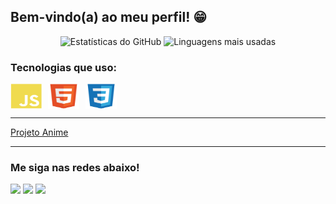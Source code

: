 ## Bem-vindo(a) ao meu perfil! 😁

<div align="center">
  <a href="https://github.com/IsmaelVas"></a>
    <img height="180em" src="https://github-readme-stats.vercel.app/api?username=IsmaelVas&show_icons=true&theme=tokyonight&include_all_commits=true&count_private=true" alt="Estatísticas do GitHub"/>
    <img height="180em" src="https://github-readme-stats.vercel.app/api/top-langs/?username=IsmaelVas&layout=compact&langs_count=6&theme=tokyonight" alt="Linguagens mais usadas"/>
</div>

### Tecnologias que uso:
<div style="display: flex; gap: 10px;">
  <img align="center" alt="JavaScript" height="40" width="50" src="https://raw.githubusercontent.com/devicons/devicon/master/icons/javascript/javascript-plain.svg">
  <img align="center" alt="HTML" height="40" width="50" src="https://raw.githubusercontent.com/devicons/devicon/master/icons/html5/html5-original.svg">
  <img align="center" alt="CSS" height="40" width="50" src="https://raw.githubusercontent.com/devicons/devicon/master/icons/css3/css3-original.svg">
</div>

---

<div style="display: flex; gap: 10px;">
  <a href="https://ismaelvas.github.io/html-css/modulo%201/desafios/desafio02/" target="_blank">Projeto Anime</a>
</div>

---

### Me siga nas redes abaixo!
<div> 
  <a href="https://instagram.com/Ismael_Vas" target="_blank"><img src="https://img.shields.io/badge/-Instagram-%23E4405F?style=for-the-badge&logo=instagram&logoColor=white" target="_blank"></a>
  <a href="https://www.linkedin.com/in/ismael-felipe-de-paula-vas-39a420331" target="_blank"><img src="https://img.shields.io/badge/-LinkedIn-%230077B5?style=for-the-badge&logo=linkedin&logoColor=white" target="_blank"></a>
  <a href = "mailto:ismaelfelipedepaulavas@gmail.com"><img src="https://img.shields.io/badge/-Gmail-%23333?style=for-the-badge&logo=gmail&logoColor=white" target="_blank"></a>
</div>
